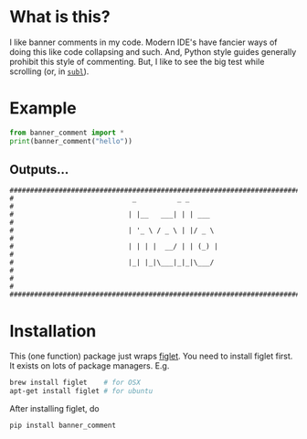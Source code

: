 # What is this?

I like banner comments in my code. Modern IDE's have fancier ways of doing this like code collapsing and such. And, Python style guides generally prohibit this style of commenting. But, I like to see the big test while scrolling (or, in [`subl`](https://www.sublimetext.com/)). 

# Example

```python
from banner_comment import *
print(banner_comment("hello"))
```

## Outputs...
```
###############################################################################
#                             _          _ _                                  #
#                            | |__   ___| | | ___                             #
#                            | '_ \ / _ \ | |/ _ \                            #
#                            | | | |  __/ | | (_) |                           #
#                            |_| |_|\___|_|_|\___/                            #
#                                                                             #
###############################################################################
```

# Installation

This (one function) package just wraps [figlet](http://www.figlet.org/). You need to install figlet first. It exists on lots of package managers. E.g. 

```sh
brew install figlet    # for OSX
apt-get install figlet # for ubuntu
```

After installing figlet, do
```sh
pip install banner_comment
```
